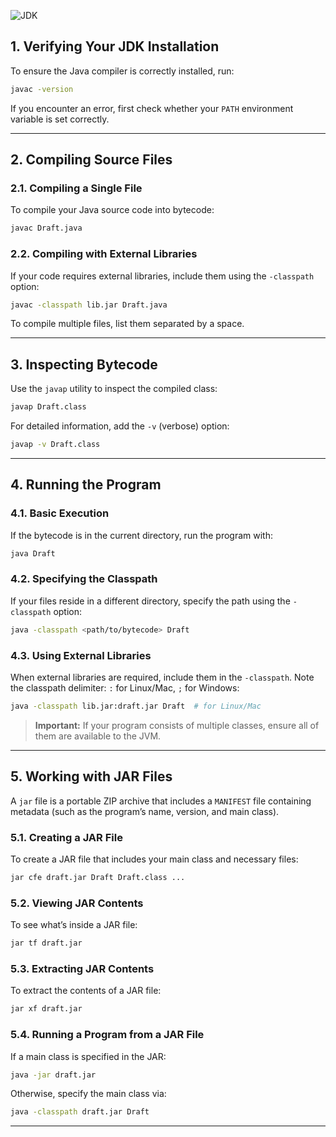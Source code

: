 
![JDK](JDK.png)

## 1. Verifying Your JDK Installation

To ensure the Java compiler is correctly installed, run:
```zsh
javac -version
```
If you encounter an error, first check whether your `PATH` environment variable is set correctly.

---

## 2. Compiling Source Files

### 2.1. Compiling a Single File

To compile your Java source code into bytecode:
```bash
javac Draft.java
```

### 2.2. Compiling with External Libraries

If your code requires external libraries, include them using the `-classpath` option:
```bash
javac -classpath lib.jar Draft.java
```
To compile multiple files, list them separated by a space.

---

## 3. Inspecting Bytecode

Use the `javap` utility to inspect the compiled class:
```zsh
javap Draft.class
```

For detailed information, add the `-v` (verbose) option:
```zsh
javap -v Draft.class
```

---

## 4. Running the Program

### 4.1. Basic Execution

If the bytecode is in the current directory, run the program with:
```zsh
java Draft
```

### 4.2. Specifying the Classpath

If your files reside in a different directory, specify the path using the `-classpath` option:
```zsh
java -classpath <path/to/bytecode> Draft
```

### 4.3. Using External Libraries

When external libraries are required, include them in the `-classpath`. Note the classpath delimiter: `:` for Linux/Mac, `;` for Windows:
```zsh
java -classpath lib.jar:draft.jar Draft  # for Linux/Mac
```

> **Important:** If your program consists of multiple classes, ensure all of them are available to the JVM.

---

## 5. Working with JAR Files

A `jar` file is a portable ZIP archive that includes a `MANIFEST` file containing metadata (such as the program’s name, version, and main class).

### 5.1. Creating a JAR File

To create a JAR file that includes your main class and necessary files:
```zsh
jar cfe draft.jar Draft Draft.class ...
```

### 5.2. Viewing JAR Contents

To see what’s inside a JAR file:
```zsh
jar tf draft.jar
```

### 5.3. Extracting JAR Contents

To extract the contents of a JAR file:
```zsh
jar xf draft.jar
```

### 5.4. Running a Program from a JAR File

If a main class is specified in the JAR:
```zsh
java -jar draft.jar
```

Otherwise, specify the main class via:
```zsh
java -classpath draft.jar Draft
```

---
